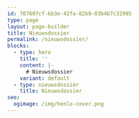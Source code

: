 ```yaml
---
id: 707697cf-6b3e-42fa-82b9-03b4b7c32995
type: page
layout: page-builder
title: Nieuwsdossier
permalink: /nieuwsdossier/
blocks:
  - type: hero
    title: ''
    content: |-
      # Nieuwsdossier
    variant: default
  - type: nieuwsdossier
    title: Nieuwsdossier
seo:
  ogimage: /img/henlo-cover.png
---
```

